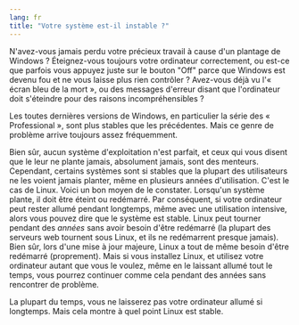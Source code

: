 ```yaml
---
lang: fr
title: "Votre système est-il instable ?"
---
```


N'avez-vous jamais perdu votre précieux travail à cause d'un 
plantage de Windows ? Éteignez-vous toujours votre ordinateur 
correctement, ou est-ce que parfois vous appuyez juste sur le bouton 
"Off" parce que Windows est devenu fou et ne vous laisse plus rien 
contrôler ? Avez-vous déjà vu l'« écran bleu de la mort », ou des 
messages d'erreur disant que l'ordinateur doit s'éteindre pour des 
raisons incompréhensibles ?

Les toutes dernières versions de Windows, en particulier la série des 
« Professional », sont plus stables que les précédentes. Mais ce 
genre de problème arrive toujours assez fréquemment.

Bien sûr, aucun système d'exploitation n'est parfait, et ceux qui 
vous disent que le leur ne plante jamais, absolument jamais, sont des 
menteurs. Cependant, certains systèmes sont si stables que la plupart 
des utilisateurs ne les voient jamais planter, même en plusieurs années 
d'utilisation. C'est le cas de Linux. Voici un bon moyen de le 
constater. Lorsqu'un système plante, il doit être éteint ou redémarré. 
Par conséquent, si votre ordinateur peut rester allumé pendant 
longtemps, même avec une utilisation intensive, alors vous pouvez dire 
que le système est stable. Linux peut tourner pendant des 
<i>années</i> sans avoir besoin d'être redémarré (la plupart des 
serveurs web tournent sous Linux, et ils ne redémarrent presque 
jamais). Bien sûr, lors d'une mise à jour majeure, Linux a tout de 
même besoin d'être redémarré (proprement). Mais si vous installez 
Linux, et utilisez votre ordinateur autant que vous le voulez, même en 
le laissant allumé tout le temps, vous pourrez continuer comme cela 
pendant des années sans rencontrer de problème.

La plupart du temps, vous ne laisserez pas votre ordinateur 
allumé si longtemps. Mais cela montre à quel point Linux est stable.




